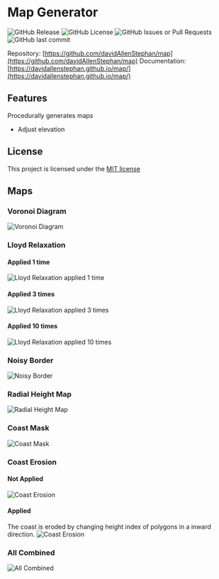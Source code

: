 <h1>Map Generator</h1>

![GitHub Release](https://img.shields.io/github/v/release/davidAllenStephan/map)
![GitHub License](https://img.shields.io/github/license/davidAllenStephan/map)
![GitHub Issues or Pull Requests](https://img.shields.io/github/issues/davidAllenStephan/map)
![GitHub last commit](https://img.shields.io/github/last-commit/davidAllenStephan/map)


Repository: [https://github.com/davidAllenStephan/map](https://github.com/davidAllenStephan/map)
Documentation: [https://davidallenstephan.github.io/map/](https://davidallenstephan.github.io/map/)

## Features
Procedurally generates maps
* Adjust elevation

## License
This project is licensed under the [MIT license](http://opensource.org/licenses/mit-license.php)

## Maps
### Voronoi Diagram
![Voronoi Diagram](/output/base_voronoi_diagram.png)
### Lloyd Relaxation
#### Applied 1 time
![Lloyd Relaxation applied 1 time](/output/lloyd_relaxation_1.png)
#### Applied 3 times
![Lloyd Relaxation applied 3 times](/output/lloyd_relaxation_3.png)
#### Applied 10 times
![Lloyd Relaxation applied 10 times](/output/lloyd_relaxation_10.png)
### Noisy Border
![Noisy Border](/output/noisy_border.png)
### Radial Height Map
![Radial Height Map](/output/radial_height_map.png)
### Coast Mask
![Coast Mask](/output/coast_mask.png)
### Coast Erosion
#### Not Applied
![Coast Erosion](/output/coast_erosion_0.png)
#### Applied
The coast is eroded by changing height index of polygons in a inward direction.
![Coast Erosion](/output/coast_erosion_1.png)
### All Combined
![All Combined](/output/all_combined.png)
